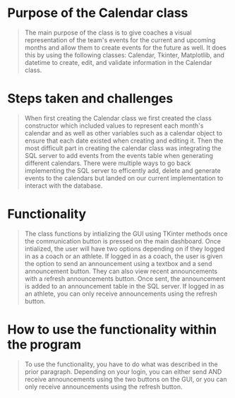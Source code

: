 # Purpose of the Calendar class
> The main purpose of the class is to give coaches a visual representation of the team's events for the current and upcoming months and allow them to create events for the future as well.
> It does this by using the following classes: Calendar, Tkinter, Matplotlib, and datetime to create, edit, and validate information in the Calendar class.

# Steps taken and challenges
> When first creating the Calendar class we first created the class constructor which included values to represent each month's calendar and as well as other variables such as a calendar object to ensure that each date existed when creating and editing it.
> Then the most difficult part in creating the calendar class was integrating the SQL server to add events from the events table when generating different calendars. There were multiple ways to go back implementing the SQL server to efficently
> add, delete and generate events to the calendars but landed on our current implementation to interact with the database. 

# Functionality
> The class functions by intializing the GUI using TKinter methods once the communication button is pressed on the main dashboard. Once intialized, the user will have two options depending on if they logged in as a coach or an athlete. If logged in as a coach, the user is given the option to send an announcement using a textbox and a send announcement button. They can also view recent announcements with a refresh announcements button. Once sent, the announcement is added to an announcement table in the SQL server. If logged in as an athlete, you can only receive announcements using the refresh button.

# How to use the functionality within the program
> To use the functionality, you have to do what was described in the prior paragraph. Depending on your login, you can either send AND receive announcements using the two buttons on the GUI, or you can only receive announcements using the refresh button.
